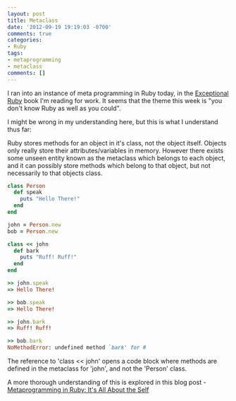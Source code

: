 ```yaml
---
layout: post
title: Metaclass
date: '2012-09-19 19:19:03 -0700'
comments: true
categories:
- Ruby
tags:
- metaprogramming
- metaclass
comments: []
---
```

I ran into an instance of meta programming in Ruby today, in the
[Exceptional Ruby] book I'm reading for work. It seems that the theme this week
is "you don't know Ruby as well as you could".

[exceptional ruby]: http://exceptionalruby.com/

I might be wrong in my understanding here, but this is what I understand thus
far:

Ruby stores methods for an object in it's class, not the object itself. Objects
only really store their attributes/variables in memory. However there exists some
unseen entity known as the metaclass which belongs to each object, and it can
possibly store methods which belong to that object, but not necessarily to that
objects class.
<!--more-->

```ruby
class Person
  def speak
    puts "Hello There!"
  end
end

john = Person.new
bob = Person.new

class << john
  def bark
    puts "Ruff! Ruff!"
  end
end

>> john.speak
=> Hello There!

>> bob.speak
=> Hello There!

>> john.bark
=> Ruff! Ruff!

>> bob.bark
NoMethodError: undefined method `bark' for #
```

The reference to 'class << john' opens a code block where methods are defined
in the metaclass for 'john', and not the 'Person' class.

A more thorough understanding of this is explored in this blog post -
[Metaprogramming in Ruby: It's All About the Self]

[Metaprogramming in Ruby: It's All About the Self]: http://yehudakatz.com/2009/11/15/metaprogramming-in-ruby-its-all-about-the-self/
